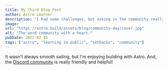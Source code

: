 ```yaml
---
title: My Third Blog Post
author: Astro Learner
description: "I had some challenges, but asking in the community really helped!"
image:
url: "https://astro.build/assets/blog/community-day/cover.jpg"
alt: "The word community with a heart."
pubDate: 2022-07-15
tags: ["astro", "learning in public", "setbacks", "community"]
---
```

It wasn't always smooth sailing, but I'm enjoying building with Astro. And,
the [Discord community](https://astro.build/chat) is really friendly and helpful!
